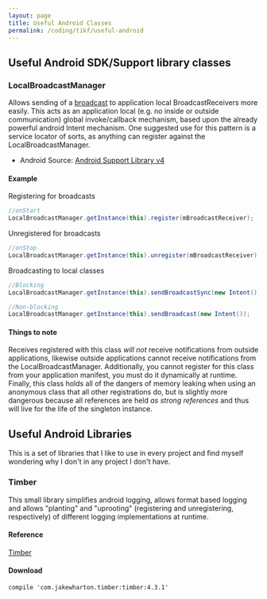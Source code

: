 ```yaml
---
layout: page
title: Useful Android Classes
permalink: /coding/tikf/useful-android
---
```


Useful Android SDK/Support library classes
------

### LocalBroadcastManager
Allows sending of a [broadcast](https://developer.android.com/reference/android/content/Context.html#sendBroadcast%28android.content.Intent%29) to application local BroadcastReceivers more easily. This acts as an application local (e.g. no inside or outside communication) global invoke/callback mechanism, based upon the already powerful android Intent mechanism. One suggested use for this pattern is a service locator of sorts, as anything can register against the LocalBroadcastManager.

* Android Source: [Android Support Library v4](https://developer.android.com/reference/android/support/v4/content/LocalBroadcastManager.html)

#### Example

Registering for broadcasts

```java
//onStart
LocalBroadcastManager.getInstance(this).register(mBroadcastReceiver);
```

Unregistered for broadcasts

```java
//onStop
LocalBroadcastManager.getInstance(this).unregister(mBroadcastReceiver);
```

Broadcasting to local classes

```java
//Blocking
LocalBroadcastManager.getInstance(this).sendBroadcastSync(new Intent());

//Non-blocking
LocalBroadcastManager.getInstance(this).sendBroadcast(new Intent());
```

#### Things to note
Receives registered with this class *will not* receive notifications from outside applications, likewise outside applications cannot receive notifications from the LocalBroadcastManager. Additionally, you cannot register for this class from your application manifest, you must do it dynamically at runtime. Finally, this class holds all of the dangers of memory leaking when using an anonymous class that all other registrations do, but is slightly more dangerous because all references are held *as strong references* and thus will live for the life of the singleton instance.

Useful Android Libraries
------
This is a set of libraries that I like to use in every project and find myself wondering why I don't in any project I don't have.

### Timber
This small library simplifies android logging, allows format based logging and allows "planting" and "uprooting" (registering and unregistering, respectively) of different logging implementations at runtime.

#### Reference
[Timber](https://github.com/JakeWharton/timber)

#### Download
```compile 'com.jakewharton.timber:timber:4.3.1'```
